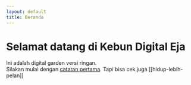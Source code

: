 ```yaml
---
layout: default
title: Beranda
---
```


# Selamat datang di Kebun Digital Eja

Ini adalah digital garden versi ringan.  
Silakan mulai dengan [catatan pertama](_posts/hidup-lebih-pelan.md).
Tapi bisa cek juga [[hidup-lebih-pelan]]
